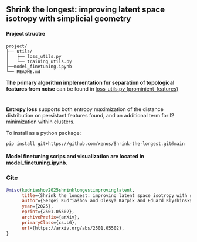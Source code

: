 ## Shrink the longest: improving latent space isotropy with simplicial geometry

#### Project structre

```
project/
├── utils/
│   ├── loss_utils.py
│   └── training_utils.py
├──model_finetuning.ipynb
└── README.md
```

__The primary algorithm implementation for separation of topological features from noise__ can be found in [loss_utils.py (prominient_features)](utils/loss_utils.py#L38)

#

__Entropy loss__ supports both entropy maximization of the distance distribution on persistant features found, and an additional term for l2 minimization within clusters.

To install as a python package:

```
pip install git+https://github.com/xenos/Shrink-the-longest.git@main
```

#### Model finetuning scrips and visualization are located in [model_finetuning.ipynb](model_finetuning.ipynb).


### Cite
```bibtex
@misc{kudriashov2025shrinklongestimprovinglatent,
      title={Shrink the longest: improving latent space isotropy with symplicial geometry}, 
      author={Sergei Kudriashov and Olesya Karpik and Eduard Klyshinsky},
      year={2025},
      eprint={2501.05502},
      archivePrefix={arXiv},
      primaryClass={cs.LG},
      url={https://arxiv.org/abs/2501.05502}, 
}
```